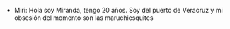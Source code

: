 - Miri: Hola soy Miranda, tengo 20 años. Soy del puerto de Veracruz y mi obsesión del momento son las maruchiesquites